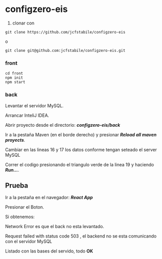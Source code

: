 # configzero-eis

1. clonar con

```
git clone https://github.com/jcfstabile/configzero-eis
```
o
```
git clone git@github.com:jcfstabile/configzero-eis.git
```

### front

```
cd front
npm init
npm start
```

### back

Levantar el servidor MySQL.

Arrancar InteliJ IDEA.

Abrir proyecto desde el directorio: _**configzero-eis/back**_

Ir a la pestaña Maven (en el borde derecho) y presionar _**Reload all maven proyects**_.

Cambiar en las lineas 16 y 17 los datos conforme tengan seteado el server MySQL

Correr el codigo presionando el triangulo verde de la linea 19 y haciendo _**Run...**_.

## Prueba

Ir a la pestaña en el navegador: _**React App**_

Presionar el Boton.

Si obtenemos:

Network Error es que el back no esta levantado.

Request failed with status code 503 , el backend no se esta comunicando con el servidor MySQL

Listado con las bases del servido, todo **OK**

